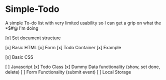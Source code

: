 # Simple-Todo

A simple To-do list with very limited usability so I can get a grip on what the \*$#@ I'm doing

[x] Set document structure

[x] Basic HTML
[x] Form
[x] Todo Container
[x] Example

[x] Basic CSS

[ ] Javascript
[x] Todo Class
[x] Dummy Data functionality (show, set done, delete)
[ ] Form Functionality (submit event)
[ ] Local Storage
